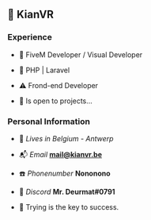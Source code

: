 ## 💼 KianVR

### Experience
- 📝 FiveM Developer / Visual Developer
- 🔐 PHP | Laravel
- ⚠️ Frond-end Developer

- 🔎 Is open to projects...



### Personal Information
- 🏡 *Lives in Belgium - Antwerp*
- 📬 *Email* **mail@kianvr.be**
- ☎️ *Phonenumber* **Nononono**
- 👀 *Discord* **Mr. Deurmat#0791**


- 🔑 Trying is the key to success.
